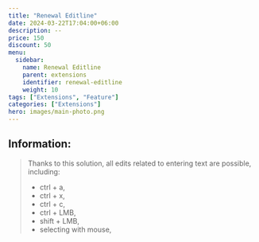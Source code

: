 ```yaml
---
title: "Renewal Editline"
date: 2024-03-22T17:04:00+06:00
description: --
price: 150
discount: 50
menu:
  sidebar:
    name: Renewal Editline
    parent: extensions
    identifier: renewal-editline
    weight: 10
tags: ["Extensions", "Feature"]
categories: ["Extensions"]
hero: images/main-photo.png
---
```


## Information:
> Thanks to this solution, all edits related to entering text are possible, including:
>- ctrl + a,
>- ctrl + x,
>- ctrl + c,
>- ctrl + LMB,
>- shift + LMB,
>- selecting with mouse,